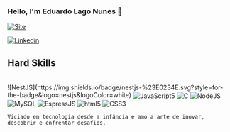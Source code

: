 ### Hello, I'm Eduardo Lago Nunes 🤟

[![Site](https://img.shields.io/badge/website-000000?style=for-the-badge&logo=About.me&logoColor=white)](https://lakke.netlify.app)

[![Linkedin](https://img.shields.io/badge/LinkedIn-0077B5?style=for-the-badge&logo=linkedin&logoColor=white)](https://www.linkedin.com/in/eduardo-nunes-95961424b/)

## Hard Skills

<div style="display: inline_block"><br/>
   ![NestJS](https://img.shields.io/badge/nestjs-%23E0234E.svg?style=for-the-badge&logo=nestjs&logoColor=white)
   
   <img align="center" alt="JavaScript5" src="https://img.shields.io/badge/JavaScript-323330?style=for-the-badge&logo=javascript&logoColor=F7DF1E"/>
   
  
   <img align="center" alt="C" src="https://img.shields.io/badge/C-00599C?style=for-the-badge&logo=c&logoColor=white"/>
   
  
   <img align="center" alt="NodeJS" src="https://img.shields.io/badge/Node.js-43853D?style=for-the-badge&logo=node.js&logoColor=white"/>
   
  
   <img align="center" alt="MySQL" src="https://img.shields.io/badge/MySQL-00000F?style=for-the-badge&logo=mysql&logoColor=white"/>
   
  
  <img align="center" alt="EspressJS" src="https://img.shields.io/badge/React-20232A?style=for-the-badge&logo=react&logoColor=61DAFB"/>
  
  
   <img align="center" alt="html5" src="https://img.shields.io/badge/HTML5-E34F26?style=for-the-badge&logo=html5&logoColor=white"/>
   
  
   <img align="center" alt="CSS3" src="https://img.shields.io/badge/CSS3-1572B6?style=for-the-badge&logo=css3&logoColor=white"/>
<div/>

  
    Viciado em tecnologia desde a infância e amo a arte de inovar, descobrir e enfrentar desafios.
